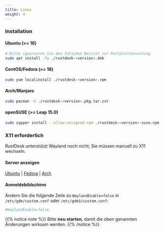 ```yaml
---
title: Linux 
weight: 4
---
```


### Installation

#### Ubuntu (>= 16)

```bash
# Bitte ignorieren Sie den falschen Bericht zur Festplattennutzung
sudo apt install -fy ./rustdesk-<version>.deb
```

#### CentOS/Fedora (>= 18)

```sh
sudo yum localinstall ./rustdesk-<version>.rpm
```

#### Arch/Manjaro

```sh
sudo pacman -U ./rustdesk-<version>.pkg.tar.zst
```

#### openSUSE (>= Leap 15.0)

```sh
sudo zypper install --allow-unsigned-rpm ./rustdesk-<version>-suse.rpm
```

### X11 erforderlich

RustDesk unterstützt Wayland noch nicht; Sie müssen manuell zu X11 wechseln.

#### Server anzeigen

[Ubuntu](https://askubuntu.com/questions/1260142/ubuntu-set-default-login-desktop) | 
[Fedora](https://docs.fedoraproject.org/en-US/quick-docs/configuring-xorg-as-default-gnome-session/) | 
[Arch](https://bbs.archlinux.org/viewtopic.php?id=218319)

#### Anmeldebildschirm

Ändern Sie die folgende Zeile zu `WaylandEnable=false` in `/etc/gdm/custom.conf` oder `/etc/gdm3/custom.conf`:

```ini
#WaylandEnable=false
```

{{% notice note %}}
Bitte **neu starten**, damit die oben genannten Änderungen wirksam werden.
{{% /notice %}}
